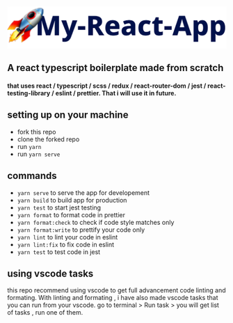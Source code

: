 ![logo](https://github.com/tanay-pingalkar/my-react-app/blob/main/public/logo.svg)

## A react typescript boilerplate made from scratch

<h4> that uses react / typescript / scss / redux / react-router-dom / jest / react-testing-library / eslint / prettier. That i will use it in future.</h4>

## setting up on your machine

- fork this repo
- clone the forked repo
- run `yarn`
- run `yarn serve`

## commands

- `yarn serve` to serve the app for developement
- `yarn build` to build app for production
- `yarn test` to start jest testing
- `yarn format` to format code in prettier
- `yarn format:check` to check if code style matches only
- `yarn format:write` to prettify your code only
- `yarn lint` to lint your code in eslint
- `yarn lint:fix` to fix code in eslint
- `yarn test` to test code in jest

## using vscode tasks
this repo recommend using vscode to get full advancement code linting and formating. With linting and formating , i have also made vscode tasks that you can run from your vscode. go to terminal > Run task > you will get list of tasks , run one of them.
